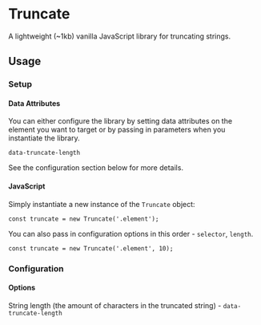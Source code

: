# Truncate

A lightweight (~1kb) vanilla JavaScript library for truncating strings.

## Usage

### Setup

#### Data Attributes

You can either configure the library by setting data attributes on the element you want to target or by passing in parameters when you instantiate the library.

`data-truncate-length` 

See the configuration section below for more details.

#### JavaScript

Simply instantiate a new instance of the `Truncate` object:

`const truncate = new Truncate('.element');`

You can also pass in configuration options in this order - `selector`, `length`.

`const truncate = new Truncate('.element', 10);`

### Configuration

#### Options

String length (the amount of characters in the truncated string) - `data-truncate-length`
